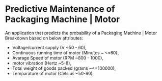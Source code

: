 # Predictive Maintenance of Packaging Machine | Motor
An application that predicts the probability of a Packaging Machine | Motor Breakdown based on below attributes:
- Voltage/current supply (V ~50 - 60),
- Continuous running time of motor (Minutes ~ <=60),
- Avarage Speed of motor (RPM ~800 - 1000),
- motor vibration (Hertz ~5-8),
- Total weight of goods packed (grams ~<=100000),
- Temparature of motor (Celsius ~50-60)
